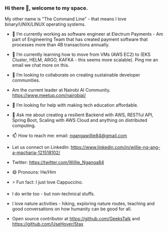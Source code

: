 ### Hi there 👋, welcome to my space.

My other name is "The Command Line" - that means I love binary/UNIX/LINUX operating systems. 

- 🔭 I’m currently working as software engineer at Electrum Payments - Am part of Engineering Team that has created payment software that processes more than 4B transactions annually. 

- 🌱 I’m currently learning how to move from VMs (AWS EC2) to (EKS Cluster, HELM, ARGO, KAFKA - this seems more scalable). Ping me an email we chat more on this. 
- 👯 I’m looking to collaborate on creating sustainable developer communities. 
- Am the current leader at Nairobi AI Community. https://www.meetup.com/nairobiai/
- 🤔 I’m looking for help with making tech education affordable. 
- 💬 Ask me about creating a resilient Backend with AWS, RESTful API, Spring Boot, Scaling with AWS Cloud and anything on distributed computing. 
- 📫 How to reach me: email: ngangawillie84@gmail.com
- Let us connect on LinkedIn: https://www.linkedin.com/in/willie-ng-ang-a-macharia-121518102/
- Twitter: https://twitter.com/Willie_Nganga84
- 😄 Pronouns: He/Him
- ⚡ Fun fact: I just love Cappuccino.
- I do write too - but non-technical stuffs. 
- I love nature activities - hiking, exploring nature routes, teaching and good conversations on how humanity can be good for all.
- Open source contributor at https://github.com/GeeksTalk and https://github.com/UseHover/Stax
